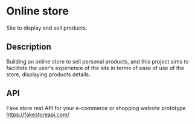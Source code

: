 # Online store 

Site to display and sell products.

## Description

Building an online store to sell personal products, and this project aims to facilitate the user's experience of the site in terms of ease of use of the store, displaying products details.

## API

Fake store rest API for your e-commerce or shopping website prototype
https://fakestoreapi.com/
